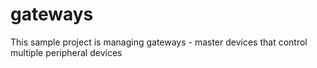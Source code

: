 # gateways
 This sample project is managing gateways - master devices that control multiple peripheral devices
